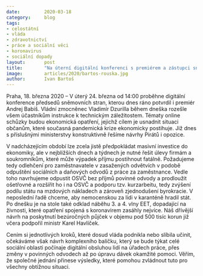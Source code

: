 ```yaml
---
date:         2020-03-18
category:     blog
tags:         
- celostátní 
- vláda 
- zdravotnictví
- práce a sociální věci 
- koronavirus
- sociální dopady
layout:       post
title:        "Na úterní digitální konferenci s premiérem a zástupci sněmovních stran proberou Piráti návrhy pro odlehčení ekonomické zátěže našich občanů"
image:        articles/2020/bartos-rouska.jpg
author:       Ivan Bartoš
--- 
```

Praha, 18. března 2020 – V úterý 24. března od 14:00 proběhne digitální konference předsedů sněmovních stran, kterou dnes ráno potvrdil i premiér Andrej Babiš. Vládní zmocněnec Vladimír Dzurilla během dneška rozešle všem účastníkům instrukce k technickým záležitostem. Tématy online schůzky budou ekonomická opatření, jejichž cílem je usnadnit situaci občanům, které současná pandemická krize ekonomicky postihuje. Již dnes s příslušnými ministerstvy konstruktivně řešíme návrhy Pirátů i opozice.

V nadcházejícím období lze zcela jistě předpokládat masivní investice do ekonomiky, ale v nejbližších dnech a týdnech je nutné řešit úlevy firmám a soukromníkům, které může výpadek příjmu postihnout fatálně. Požadujeme tedy odlehčení pro zaměstnavatele v zasažených odvětvích v podobě odpuštění sociálních a daňových odvodů z práce za zaměstnance. Vedle toho navrhujeme odpustit OSVČ bez příjmů povinné odvody a prodloužit ošetřovné a rozšířit ho i na OSVČ a podporu tzv. kurzarbeitu, tedy zvýšení podílu státu na mzdových nákladech a zároveň zjednodušení byrokracie. V neposlední řadě chceme, aby nemocenskou za lidi v karanténě hradil stát. Po dnešku je na stole také odklad náběhu 3. a 4. vlny EET, dopadající na živnosti, které opatření spojená s koronavirem zasáhly nejvíce. Náš dřívější návrh na poskytnutí bezúročných půjček v objemu pod 500 tisíc korun již včera podpořil ministr Karel Havlíček.  

Cením si jednotlivých kroků, které dosud vláda podnikla nebo slíbila učinit, očekáváme však návrh komplexního balíčku, který se bude týkat celé sociální oblasti počínaje digitální obsluhou lidí na úřadech práce, přes změny v povinných odvodech až po úpravu dávek okamžité pomoci. Věřím, že společné jednání přinese výsledky, které pomohou zvládnout tuto pro všechny obtížnou situaci.
